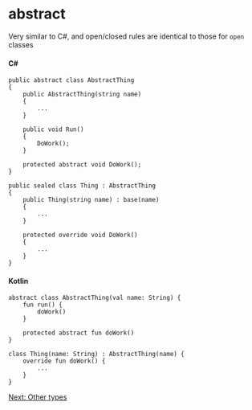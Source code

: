 # abstract
Very similar to C#, and open/closed rules are identical to those for `open` classes

#### C#
```
public abstract class AbstractThing
{
    public AbstractThing(string name)
    {
        ...
	}

    public void Run()
    {
        DoWork();
    }

    protected abstract void DoWork();
}

public sealed class Thing : AbstractThing
{
    public Thing(string name) : base(name)
	{
	    ...
	}

	protected override void DoWork()
	{
	    ...
	}
}
```

#### Kotlin
```
abstract class AbstractThing(val name: String) {
    fun run() {
        doWork()
	}

    protected abstract fun doWork()
}

class Thing(name: String) : AbstractThing(name) {
    override fun doWork() {
        ...
	}
}
```

[Next: Other types](04-00-other-types.md)
